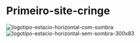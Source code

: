 # Primeiro-site-cringe
![logotipo-estacio-horizontal-com-sombra](https://github.com/Myloveken/Primeiro-site-cringe/assets/98883069/1d357dd8-511b-441e-8a16-16788789befb)
![logotipo-estacio-horizontal-sem-sombra-300x83](https://github.com/Myloveken/Primeiro-site-cringe/assets/98883069/48a3c8c4-cab3-44fe-b33f-1abf30ee3b8e)

<div align ="cente">


